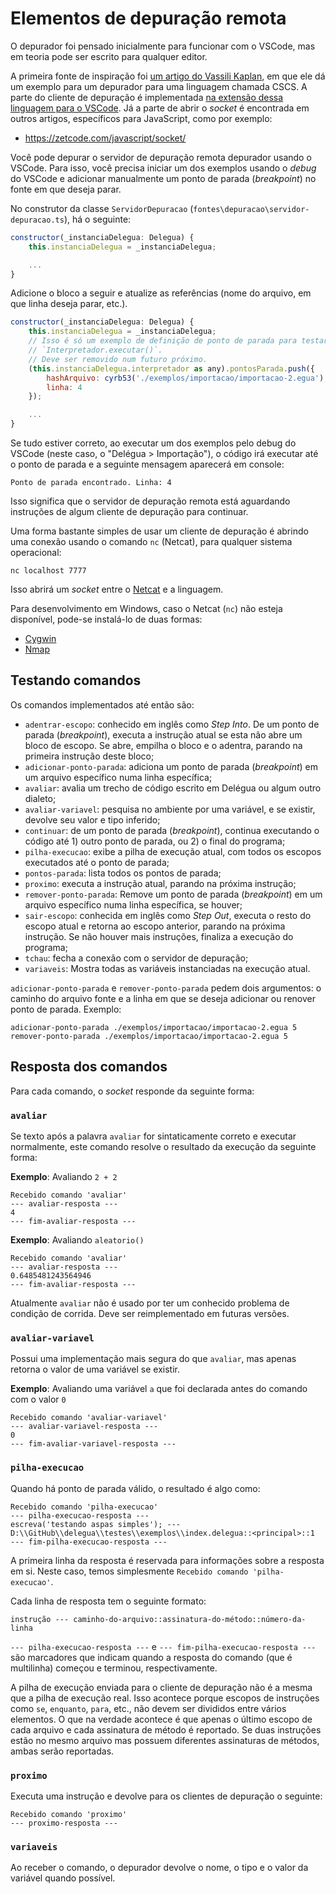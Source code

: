 # Elementos de depuração remota

O depurador foi pensado inicialmente para funcionar com o VSCode, mas em teoria pode ser escrito para qualquer editor.

A primeira fonte de inspiração foi [um artigo do Vassili Kaplan](https://www.codemag.com/article/1809051/Writing-Your-Own-Debugger-and-Language-Extensions-with-Visual-Studio-Code), em que ele dá um exemplo para um depurador para uma linguagem chamada CSCS. A parte do cliente de depuração é implementada [na extensão dessa linguagem para o VSCode](https://github.com/DesignLiquido/delegua-vscode). Já a parte de abrir o _socket_ é encontrada em outros artigos, específicos para JavaScript, como por exemplo:

- https://zetcode.com/javascript/socket/

Você pode depurar o servidor de depuração remota depurador usando o VSCode. Para isso, você precisa iniciar um dos exemplos usando o _debug_ do VSCode e adicionar manualmente um ponto de parada (_breakpoint_) no fonte em que deseja parar. 

No construtor da classe `ServidorDepuracao` (`fontes\depuracao\servidor-depuracao.ts`), há o seguinte:

```js
constructor(_instanciaDelegua: Delegua) {
    this.instanciaDelegua = _instanciaDelegua;

    ...
}
```

Adicione o bloco a seguir e atualize as referências (nome do arquivo, em que linha deseja parar, etc.). 

```js
constructor(_instanciaDelegua: Delegua) {
    this.instanciaDelegua = _instanciaDelegua;
    // Isso é só um exemplo de definição de ponto de parada para testar
    // `Interpretador.executar()`. 
    // Deve ser removido num futuro próximo.
    (this.instanciaDelegua.interpretador as any).pontosParada.push({
        hashArquivo: cyrb53('./exemplos/importacao/importacao-2.egua'),
        linha: 4
    });

    ...
}
```

Se tudo estiver correto, ao executar um dos exemplos pelo debug do VSCode (neste caso, o "Delégua > Importação"), o código irá executar até o ponto de parada e a seguinte mensagem aparecerá em console:

```
Ponto de parada encontrado. Linha: 4
```

Isso significa que o servidor de depuração remota está aguardando instruções de algum cliente de depuração para continuar. 

Uma forma bastante simples de usar um cliente de depuração é abrindo uma conexão usando o comando `nc` (Netcat), para qualquer sistema operacional:

```
nc localhost 7777
```

Isso abrirá um _socket_ entre o [Netcat](https://pt.wikipedia.org/wiki/Netcat) e a linguagem. 

Para desenvolvimento em Windows, caso o Netcat (`nc`) não esteja disponível, pode-se instalá-lo de duas formas:

- [Cygwin](http://ptcomputador.com/Sistemas/windows/228426.html)
- [Nmap](https://nmap.org/download#windows)

## Testando comandos

Os comandos implementados até então são:

- `adentrar-escopo`: conhecido em inglês como _Step Into_. De um ponto de parada (_breakpoint_), executa a instrução atual se esta não abre um bloco de escopo. Se abre, empilha o bloco e o adentra, parando na primeira instrução deste bloco;
- `adicionar-ponto-parada`: adiciona um ponto de parada (_breakpoint_) em um arquivo específico numa linha específica;
- `avaliar`: avalia um trecho de código escrito em Delégua ou algum outro dialeto;
- `avaliar-variavel`: pesquisa no ambiente por uma variável, e se existir, devolve seu valor e tipo inferido;
- `continuar`: de um ponto de parada (_breakpoint_), continua executando o código até 1) outro ponto de parada, ou 2) o final do programa;
- `pilha-execucao`: exibe a pilha de execução atual, com todos os escopos executados até o ponto de parada;
- `pontos-parada`: lista todos os pontos de parada;
- `proximo`: executa a instrução atual, parando na próxima instrução;
- `remover-ponto-parada`: Remove um ponto de parada (_breakpoint_) em um arquivo específico numa linha específica, se houver;
- `sair-escopo`: conhecida em inglês como _Step Out_, executa o resto do escopo atual e retorna ao escopo anterior, parando na próxima instrução. Se não houver mais instruções, finaliza a execução do programa;
- `tchau`: fecha a conexão com o servidor de depuração;
- `variaveis`: Mostra todas as variáveis instanciadas na execução atual.

`adicionar-ponto-parada` e `remover-ponto-parada` pedem dois argumentos: o caminho do arquivo fonte e a linha em que se deseja adicionar ou renover ponto de parada. Exemplo:

```
adicionar-ponto-parada ./exemplos/importacao/importacao-2.egua 5
remover-ponto-parada ./exemplos/importacao/importacao-2.egua 5
```

## Resposta dos comandos

Para cada comando, o _socket_ responde da seguinte forma:

### `avaliar`

Se texto após a palavra `avaliar` for sintaticamente correto e executar normalmente, este comando resolve o resultado da execução da seguinte forma:

**Exemplo**: Avaliando `2 + 2`

```
Recebido comando 'avaliar'  
--- avaliar-resposta ---    
4
--- fim-avaliar-resposta ---
```

**Exemplo**: Avaliando `aleatorio()`

```
Recebido comando 'avaliar'
--- avaliar-resposta ---
0.6485481243564946
--- fim-avaliar-resposta ---
```

Atualmente `avaliar` não é usado por ter um conhecido problema de condição de corrida. Deve ser reimplementado em futuras versões.

### `avaliar-variavel`

Possui uma implementação mais segura do que `avaliar`, mas apenas retorna o valor de uma variável se existir. 

**Exemplo**: Avaliando uma variável `a` que foi declarada antes do comando com o valor `0`

```
Recebido comando 'avaliar-variavel'  
--- avaliar-variavel-resposta ---    
0
--- fim-avaliar-variavel-resposta ---
```

### `pilha-execucao`

Quando há ponto de parada válido, o resultado é algo como:

```
Recebido comando 'pilha-execucao'
--- pilha-execucao-resposta ---
escreva('testando aspas simples'); --- D:\\GitHub\\delegua\\testes\\exemplos\\index.delegua::<principal>::1
--- fim-pilha-execucao-resposta ---
```

A primeira linha da resposta é reservada para informações sobre a resposta em si. Neste caso, temos simplesmente `Recebido comando 'pilha-execucao'`.

Cada linha de resposta tem o seguinte formato:

```
instrução --- caminho-do-arquivo::assinatura-do-método::número-da-linha
```

`--- pilha-execucao-resposta ---` e `--- fim-pilha-execucao-resposta ---` são marcadores que indicam quando a resposta do comando (que é multilinha) começou e terminou, respectivamente.

A pilha de execução enviada para o cliente de depuração não é a mesma que a pilha de execução real. Isso acontece porque escopos de instruções como `se`, `enquanto`, `para`, etc., não devem ser divididos entre vários elementos. O que na verdade acontece é que apenas o último escopo de cada arquivo e cada assinatura de método é reportado. Se duas instruções estão no mesmo arquivo mas possuem diferentes assinaturas de métodos, ambas serão reportadas.

### `proximo`

Executa uma instrução e devolve para os clientes de depuração o seguinte:

```
Recebido comando 'proximo'
--- proximo-resposta ---
```

### `variaveis`

Ao receber o comando, o depurador devolve o nome, o tipo e o valor da variável quando possível.